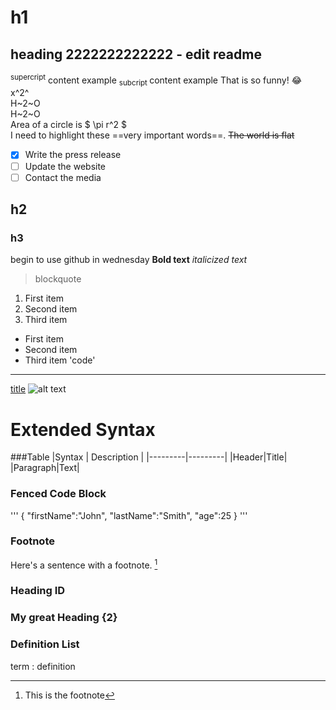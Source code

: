 # h1
## heading 2222222222222 - edit readme
<sup> supercript</sup> content example
<sub> subcript </sub> content example
That is so funny! :joy:  
x^2^  
H~2~O  
H~2~O  
Area of a circle is $ \pi r^2 $  
I need to highlight these ==very important words==.
~~The world is flat~~
- [x] Write the press release
- [ ] Update the website
- [ ] Contact the media

## h2
### h3
begin to use github in wednesday
**Bold text**
*italicized text*
> blockquote
1. First item
2. Second item
3. Third item
- First item
- Second item
- Third item
'code'
---
[title](http://www.example.com)
![alt text](image.jpg)

# Extended Syntax
###Table
|Syntax | Description |
|---------|---------|
|Header|Title|
|Paragraph|Text|

### Fenced Code Block
'''
{
  "firstName":"John",
  "lastName":"Smith",
  "age":25
}
'''

### Footnote
Here's a sentence with a footnote.
[^1]

[^1]: This is the footnote

### Heading ID
### My great Heading {2}

### Definition List
term
: definition
